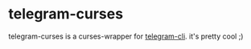 # telegram-curses

telegram-curses is a curses-wrapper for [telegram-cli](https://github.com/vysheng/tg).
it's pretty cool ;)
